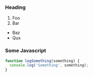 ---
---

<script>
  import { Collapsible } from '$lib/components';
</script>

<Collapsible summary="Collapsible summary">

### Heading

1. Foo
2. Bar
 - Baz
 - Qux

### Some Javascript

```js
function logSomething(something) {
  console.log('Something', something);
}
```

</Collapsible>
